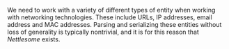 We need to work with a variety of different types of entity when working with
networking technologies. These include URLs, IP addresses, email address and
MAC addresses. Parsing and serializing these entities without loss of
generality is typically nontrivial, and it is for this reason that _Nettlesome_
exists.

